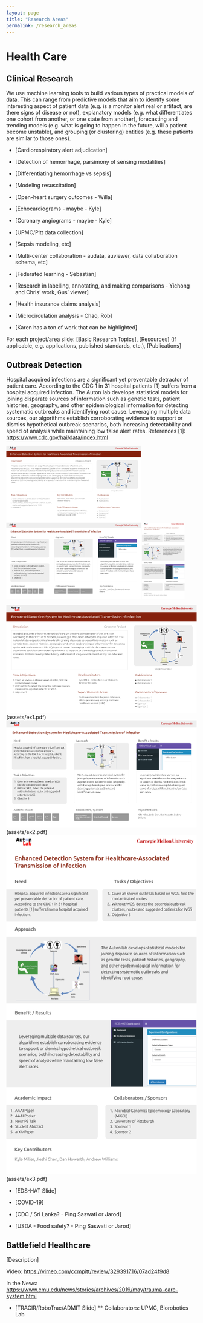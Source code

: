```yaml
---
layout: page
title: "Research Areas"
permalink: /research_areas
---
```


# Health Care

## Clinical Research

We use machine learning tools to build various types of practical models of data. This can range from predictive models that aim to identify some interesting aspect of patient data (e.g. is a monitor alert real or artifact, are there signs of disease or not), explanatory models (e.g. what differentiates one cohort from another, or one state from another), forecasting and trending models (e.g. what is going to happen in the future, will a patient become unstable), and grouping (or clustering) entities (e.g. these patients are similar to those ones).

* [Cardiorespiratory alert adjudication]
* [Detection of hemorrhage, parsimony of sensing modalities]
* [Differentiating hemorrhage vs sepsis]
* [Modeling resuscitation]

* [Open-heart surgery outcomes - Willa]
* [Echocardiograms - maybe - Kyle]
* [Coronary angiograms - maybe - Kyle]

* [UPMC/Pitt data collection]
* [Sepsis modeling, etc]

* [Multi-center collaboration - audata, auviewer, data collaboration schema, etc]
* [Federated learning - Sebastian]

* [Research in labelling, annotating, and making comparisons - Yichong and Chris’ work, Gus’ viewer]

* [Health insurance claims analysis]

* [Microcirculation analysis - Chao, Rob]

* [Karen has a ton of work that can be highlighted]

For each project/area slide: [Basic Research Topics], [Resources] (if applicable, e.g. applications, published standards, etc.), [Publications]

## Outbreak Detection

Hospital acquired infections are a significant yet preventable detractor of patient care. According to the CDC 1 in 31 hospital patients [1] suffers from a hospital acquired infection. The Auton lab develops statistical models for joining disparate sources of information such as genetic tests, patient histories, geography, and other epidemiological information for detecting systematic outbreaks and identifying root cause. Leveraging multiple data sources, our algorithms establish corroborating evidence to support or dismiss hypothetical outbreak scenarios, both increasing detectability and speed of analysis while maintaining low false alert rates. References [1]: https://www.cdc.gov/hai/data/index.html

<a href="assets/ex1.pdf" target="_blank"><img src="assets/ex1.png" height=200></a>
<a href="assets/ex2.pdf" target="_blank"><img src="assets/ex2.png" height=200></a>
<a href="assets/ex3.pdf" target="_blank"><img src="assets/ex3.png" height=200></a>

![EDS Hat v1](assets/ex1.png "EDS Hat v1")(assets/ex1.pdf)
![EDS Hat v2](assets/ex2.png "EDS Hat v2")(assets/ex2.pdf)
![EDS Hat v3](assets/ex3.png "EDS Hat v3")(assets/ex3.pdf)

* [EDS-HAT Slide]

* [COVID-19]

* [CDC / Sri Lanka? - Ping Saswati or Jarod]

* [USDA - Food safety? - Ping Saswati or Jarod]

## Battlefield Healthcare

[Description]

Video: https://vimeo.com/ccmpitt/review/329391716/07ad24f9d8

In the News: https://www.cmu.edu/news/stories/archives/2019/may/trauma-care-system.html

* [TRACIR/RoboTrac/ADMIT Slide]
** Collaborators: UPMC, Biorobotics Lab
